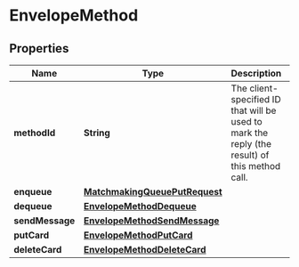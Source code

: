 
# EnvelopeMethod

## Properties
Name | Type | Description | Notes
------------ | ------------- | ------------- | -------------
**methodId** | **String** | The client-specified ID that will be used to mark the reply (the result) of this method call.  |  [optional]
**enqueue** | [**MatchmakingQueuePutRequest**](MatchmakingQueuePutRequest.md) |  |  [optional]
**dequeue** | [**EnvelopeMethodDequeue**](EnvelopeMethodDequeue.md) |  |  [optional]
**sendMessage** | [**EnvelopeMethodSendMessage**](EnvelopeMethodSendMessage.md) |  |  [optional]
**putCard** | [**EnvelopeMethodPutCard**](EnvelopeMethodPutCard.md) |  |  [optional]
**deleteCard** | [**EnvelopeMethodDeleteCard**](EnvelopeMethodDeleteCard.md) |  |  [optional]



